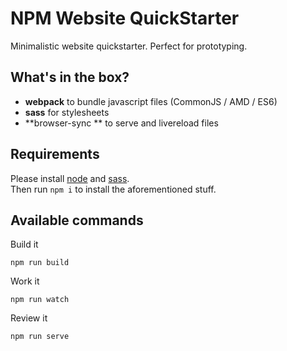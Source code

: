 # NPM Website QuickStarter

Minimalistic website quickstarter.
Perfect for prototyping.

## What's in the box?

* **webpack** to bundle javascript files (CommonJS / AMD / ES6)
* **sass** for stylesheets
* **browser-sync ** to serve and livereload files

## Requirements

Please install [node](http://nodejs.org/) and [sass](http://sass-lang.com/install).<br>
Then run `npm i` to install the aforementioned stuff.

## Available commands

Build it

	npm run build
	
Work it

	npm run watch

Review it

	npm run serve